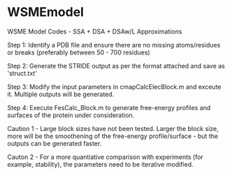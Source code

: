 # WSMEmodel
WSME Model Codes - SSA + DSA + DSAw/L Approximations

Step 1: Identify a PDB file and ensure there are no missing atoms/residues or breaks (preferably between 50 - 700 residues)

Step 2: Generate the STRIDE output as per the format attached and save as 'struct.txt'

Step 3: Modify the input parameters in cmapCalcElecBlock.m and exceute it. Multiple outputs will be generated.

Step 4: Execute FesCalc_Block.m to generate free-energy profiles and surfaces of the protein under consideration. 

Caution 1 - Large block sizes have not been tested. Larger the block size, more will be the smoothening of the free-energy profile/surface - but the outputs can be generated faster.

Cauton 2 - For a more quantiative comparison with experiments (for example, stability), the parameters need to be iterative modified.
